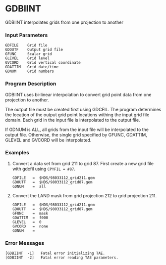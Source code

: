 # GDBIINT

GDBIINT interpolates grids from one projection to another

### Input Parameters
 
    GDFILE    Grid file
    GDOUTF    Output grid file
    GFUNC     Scalar grid
    GLEVEL    Grid level
    GVCORD    Grid vertical coordinate
    GDATTIM   Grid date/time
    GDNUM     Grid numbers
 
 

### Program Description
 
GDBIINT uses bi-linear interpolation to convert
grid point data from one projection to another.

The output file must be created first using GDCFIL.
The program determines the location of the output
grid point locations withing the input grid file domain.
Each grid in the input file is interpolated to the output
file.

If GDNUM is ALL, all grids from the input file will be
interpolated to the output file. Otherwise, the single grid
specified by GFUNC, GDATTIM, GLEVEL and GVCORD will
be interpolated.


### Examples
 
1.	Convert a data set from grid 211 to grid 87.
First create a new grid file with gdcfil using
`CPYFIL = #87`.

        GDFILE	 =  $HDS/98033112_grid211.gem
        GDOUTF   =  $HDS/98033112_grid87.gem
        GDNUM    =  all

2.	Convert the LAND mask from grid projection 212 to grid
projection 211.

        GDFILE	 =  $HDS/98033112_grid211.gem
        GDOUTF   =  $HDS/98033112_grid87.gem
        GFUNC    =  mask
        GDATTIM  =  f000
        GLEVEL   =  0
        GVCORD   =  none
        GDNUM    =

### Error Messages
 
    [GDBIINT  -1]   Fatal error initializing TAE.
    [GDBIINT  -2]   Fatal error reading TAE parameters.
